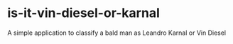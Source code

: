 # is-it-vin-diesel-or-karnal
A simple application to classify a bald man as Leandro Karnal or Vin Diesel
